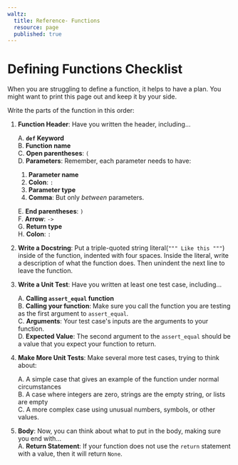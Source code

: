 ```yaml
---
waltz:
  title: Reference- Functions
  resource: page
  published: true
---
```


# Defining Functions Checklist

When you are struggling to define a function, it helps to have a plan. You might want to print this page out and keep it by your side.

Write the parts of the function in this order:

1. **Function Header**: Have you written the header, including...

    A. **`def` Keyword**  
    B. **Function name**  
    C. **Open parentheses**: `(`  
    D. **Parameters**: Remember, each parameter needs to have:  
    
      1. **Parameter name**
      2. **Colon**: `:`
      3. **Parameter type**
      4. **Comma**: But only *between* parameters.
    
    E. **End parentheses**: `)`  
    F. **Arrow**: `->`  
    G. **Return type**  
    H. **Colon**: `:`  
    
2. **Write a Docstring**: Put a triple-quoted string literal(`""" Like this """`) inside of the function, indented with four spaces. Inside the literal, write a description of what the function does. Then unindent the next line to leave the function.
3. **Write a Unit Test**: Have you written at least one test case, including...

    A. **Calling `assert_equal` function**  
    B. **Calling your function**: Make sure you call the function you are testing as the first argument to `assert_equal`.  
    C. **Arguments**: Your test case's inputs are the arguments to your function.  
    D. **Expected Value**: The second argument to the `assert_equal` should be a value that you expect your function to return.  

4. **Make More Unit Tests**: Make several more test cases, trying to think about:  

    A. A simple case that gives an example of the function under normal circumstances  
    B. A case where integers are zero, strings are the empty string, or lists are empty  
    C. A more complex case using unusual numbers, symbols, or other values.  

5. **Body**: Now, you can think about what to put in the body, making sure you end with...  
    A. **Return Statement**: If your function does not use the `return` statement with a value, then it will return `None`.
